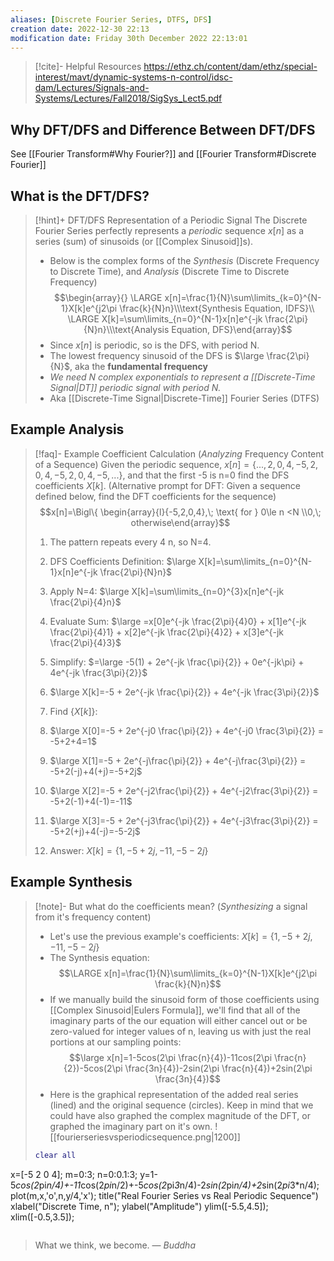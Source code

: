 ```yaml
---
aliases: [Discrete Fourier Series, DTFS, DFS]
creation date: 2022-12-30 22:13
modification date: Friday 30th December 2022 22:13:01
---
```

>[!cite]-  Helpful Resources
>https://ethz.ch/content/dam/ethz/special-interest/mavt/dynamic-systems-n-control/idsc-dam/Lectures/Signals-and-Systems/Lectures/Fall2018/SigSys_Lect5.pdf

## Why DFT/DFS and Difference Between DFT/DFS

See [[Fourier Transform#Why Fourier?]] and [[Fourier Transform#Discrete Fourier]]


## What is the DFT/DFS?
>[!hint]+ DFT/DFS Representation of a Periodic Signal
>The Discrete Fourier Series perfectly represents a *periodic* sequence $x[n]$ as a series (sum) of sinusoids (or [[Complex Sinusoid]]s). 
>- Below is the complex forms of the *Synthesis* (Discrete Frequency to Discrete Time), and *Analysis* (Discrete Time to Discrete Frequency)
>$$\begin{array}{} 
\LARGE x[n]=\frac{1}{N}\sum\limits_{k=0}^{N-1}X[k]e^{j2\pi \frac{k}{N}n}\\\text{Synthesis Equation, IDFS}\\
\LARGE X[k]=\sum\limits_{n=0}^{N-1}x[n]e^{-jk \frac{2\pi}{N}n}\\\text{Analysis Equation, DFS}\end{array}$$
>- Since $x[n]$ is periodic, so is the DFS, with period N.
>- The lowest frequency sinusoid of the DFS is $\large \frac{2\pi}{N}$, aka the **fundamental frequency**
>- *We need N complex exponentials to represent a [[Discrete-Time Signal|DT]] periodic signal with period N.*
>- Aka [[Discrete-Time Signal|Discrete-Time]] Fourier Series (DTFS)

## Example Analysis
>[!faq]- Example Coefficient Calculation (*Analyzing* Frequency Content of a Sequence)
>Given the periodic sequence, $x[n]=\{...,2,0,4,-5,2,0,4,-5,2,0,4,-5,...\}$, and that the first -5 is n=0 find the DFS coefficients $X[k]$.
>(Alternative prompt for DFT: Given a sequence defined below, find the DFT coefficients for the sequence)
>$$x[n]=\Bigl\{ \begin{array}{l}{-5,2,0,4},\; \text{ for } 0\le n <N \\0,\; otherwise\end{array}$$
>1. The pattern repeats every 4 n, so N=4.
>2. DFS Coefficients Definition: $\large X[k]=\sum\limits_{n=0}^{N-1}x[n]e^{-jk \frac{2\pi}{N}n}$
>3. Apply N=4: $\large X[k]=\sum\limits_{n=0}^{3}x[n]e^{-jk \frac{2\pi}{4}n}$
>
>5. Evaluate Sum: $\large =x[0]e^{-jk \frac{2\pi}{4}0} + x[1]e^{-jk \frac{2\pi}{4}1} + x[2]e^{-jk \frac{2\pi}{4}2} + x[3]e^{-jk \frac{2\pi}{4}3}$
>   
>6. Simplify: $=\large -5(1) + 2e^{-jk \frac{\pi}{2}} + 0e^{-jk\pi} + 4e^{-jk \frac{3\pi}{2}}$
>	1. $\large X[k]=-5 + 2e^{-jk \frac{\pi}{2}} + 4e^{-jk \frac{3\pi}{2}}$
>	   
>7. Find $\{X[k]\}$: 
>	1. $\large X[0]=-5 + 2e^{-j0 \frac{\pi}{2}} + 4e^{-j0 \frac{3\pi}{2}} = -5+2+4=1$
>	2. $\large X[1]=-5 + 2e^{-j\frac{\pi}{2}} + 4e^{-j\frac{3\pi}{2}} = -5+2(-j)+4(+j)=-5+2j$
>	3. $\large X[2]=-5 + 2e^{-j2\frac{\pi}{2}} + 4e^{-j2\frac{3\pi}{2}} = -5+2(-1)+4(-1)=-11$
>	4. $\large X[3]=-5 + 2e^{-j3\frac{\pi}{2}} + 4e^{-j3\frac{3\pi}{2}} = -5+2(+j)+4(-j)=-5-2j$
>	   
>8. Answer: $X[k]=\{1,-5+2j,-11,-5-2j\}$

## Example Synthesis
>[!note]- But what do the coefficients mean? (*Synthesizing* a signal from it's frequency content)
>- Let's use the previous example's coefficients:  $X[k]=\{1,-5+2j,-11,-5-2j\}$
>- The Synthesis equation: $$\LARGE x[n]=\frac{1}{N}\sum\limits_{k=0}^{N-1}X[k]e^{j2\pi \frac{k}{N}n}$$
>- If we manually build the sinusoid form of those coefficients using [[Complex Sinusoid|Eulers Formula]], we'll find that all of the imaginary parts of the our equation will either cancel out or be zero-valued for integer values of n, leaving us with just the real portions at our sampling points:
>  $$\large x[n]=1-5cos(2\pi \frac{n}{4})-11cos(2\pi \frac{n}{2})-5cos(2\pi \frac{3n}{4})-2sin(2\pi \frac{n}{4})+2sin(2\pi \frac{3n}{4})$$
>- Here is the graphical representation of the added real series (lined) and the original sequence (circles). Keep in mind that we could have also graphed the complex magnitude of the DFT, or graphed the imaginary part on it's own. 
>![[fourierseriesvsperiodicsequence.png|1200]]
>```matlab
>clear all
x=[-5 2 0 4];
m=0:3;
n=0:0.1:3;
y=1-5*cos(2*pi*n/4)+-11*cos(2*pi*n/2)+-5*cos(2*pi*3*n/4)-2*sin(2*pi*n/4)+2*sin(2*pi*3*n/4);
plot(m,x,'o',n,y/4,'x');
title("Real Fourier Series vs Real Periodic Sequence")
xlabel("Discrete Time, n");
ylabel("Amplitude")
ylim([-5.5,4.5]);
xlim([-0.5,3.5]);
>```


> What we think, we become.
> — <cite>Buddha</cite>



